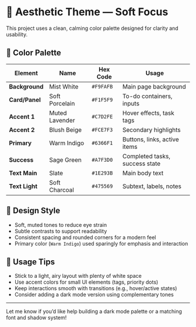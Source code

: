 # 🎨 Aesthetic Theme — Soft Focus

This project uses a clean, calming color palette designed for clarity and usability.

## 🌈 Color Palette

| Element         | Name              | Hex Code   | Usage                          |
|----------------|-------------------|------------|--------------------------------|
| **Background**  | Mist White        | `#F9FAFB`  | Main page background           |
| **Card/Panel**  | Soft Porcelain    | `#F1F5F9`  | To-do containers, inputs       |
| **Accent 1**    | Muted Lavender    | `#C7D2FE`  | Hover effects, task tags       |
| **Accent 2**    | Blush Beige       | `#FCE7F3`  | Secondary highlights            |
| **Primary**     | Warm Indigo       | `#6366F1`  | Buttons, links, active items   |
| **Success**     | Sage Green        | `#A7F3D0`  | Completed tasks, success state |
| **Text Main**   | Slate             | `#1E293B`  | Main body text                 |
| **Text Light**  | Soft Charcoal     | `#475569`  | Subtext, labels, notes         |

## 🧘 Design Style

- Soft, muted tones to reduce eye strain
- Subtle contrasts to support readability
- Consistent spacing and rounded corners for a modern feel
- Primary color (`Warm Indigo`) used sparingly for emphasis and interaction

## 📌 Usage Tips

- Stick to a light, airy layout with plenty of white space
- Use accent colors for small UI elements (tags, priority dots)
- Keep interactions smooth with transitions (e.g., hover/active states)
- Consider adding a dark mode version using complementary tones

---

Let me know if you’d like help building a dark mode palette or a matching font and shadow system!